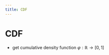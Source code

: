 ```yaml
---
title: CDF
---
```


# CDF
- get cumulative density function $\varphi : \mathbb{R} \rightarrow [0,1]$








































